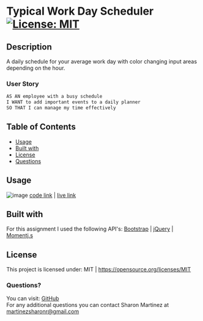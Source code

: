 # Typical Work Day Scheduler [![License: MIT](https://img.shields.io/badge/License-MIT-yellow.svg)](https://opensource.org/licenses/MIT)
  
## Description   
A daily schedule for your average work day with color changing input areas depending on the hour. 

### User Story

```md
AS AN employee with a busy schedule
I WANT to add important events to a daily planner
SO THAT I can manage my time effectively
```

  ## Table of Contents
  * [Usage](#Usage)
  * [Built with](#Built-with)
  * [License](#License)
  * [Questions](#Questions)
  

  ## Usage 
 
  ![image](https://user-images.githubusercontent.com/30086519/108946388-3294c980-7613-11eb-8a5e-32f0e24a8b85.png)
   [code link](https://github.com/Sharon1106/05Third-Party-APIs-Work-Day-Scheduler) | [live link](https://sharon1106.github.io/05Third-Party-APIs-Work-Day-Scheduler/)
 
  
  ## Built with
  For this assignment I used the following API's: [Bootstrap](https://getbootstrap.com/) | [jQuery](https://jquery.com/) | [Momentj.s](https://momentjs.com/)

  ## License 
  This project is licensed under: MIT | https://opensource.org/licenses/MIT

  ### Questions?
  You can visit: [GitHub](https://github.com/Sharon1106)  
  For any additional questions you can contact Sharon Martinez at martinezsharonr@gmail.com
